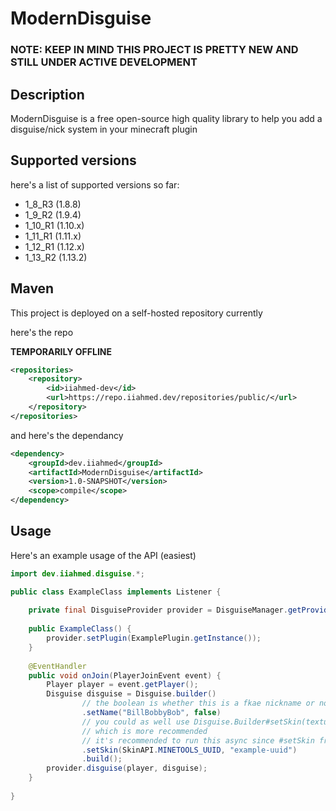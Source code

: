 # ModernDisguise
### NOTE: KEEP IN MIND THIS PROJECT IS PRETTY NEW AND STILL UNDER ACTIVE DEVELOPMENT
## Description
ModernDisguise is a free open-source high quality library to help you add a disguise/nick system in your minecraft plugin

## Supported versions
here's a list of supported versions so far:

- 1_8_R3 (1.8.8)
- 1_9_R2 (1.9.4)
- 1_10_R1 (1.10.x)
- 1_11_R1 (1.11.x)
- 1_12_R1 (1.12.x)
- 1_13_R2 (1.13.2)

## Maven

This project is deployed on a self-hosted repository currently

here's the repo

**TEMPORARILY OFFLINE**
```xml
<repositories>
    <repository>
        <id>iiahmed-dev</id>
        <url>https://repo.iiahmed.dev/repositories/public/</url>
    </repository>
</repositories>
```
and here's the dependancy
```xml
<dependency>
    <groupId>dev.iiahmed</groupId>
    <artifactId>ModernDisguise</artifactId>
    <version>1.0-SNAPSHOT</version>
    <scope>compile</scope>
</dependency>
```

## Usage

Here's an example usage of the API (easiest)

```java
import dev.iiahmed.disguise.*;

public class ExampleClass implements Listener {
    
    private final DisguiseProvider provider = DisguiseManager.getProvider();
    
    public ExampleClass() {
        provider.setPlugin(ExamplePlugin.getInstance());
    }
    
    @EventHandler
    public void onJoin(PlayerJoinEvent event) {
        Player player = event.getPlayer();
        Disguise disguise = Disguise.builder()
                // the boolean is whether this is a fkae nickname or not
                .setName("BillBobbyBob", false)
                // you could as well use Disguise.Builder#setSkin(textures, signature)
                // which is more recommended
                // it's recommended to run this async since #setSkin from API could block the mainthread
                .setSkin(SkinAPI.MINETOOLS_UUID, "example-uuid")
                .build();
        provider.disguise(player, disguise);
    }
    
}
```
